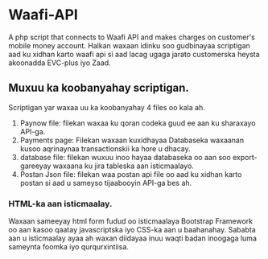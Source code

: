 # Waafi-API
A php script that connects to Waafi API and makes charges on customer's mobile money account.
Halkan waxaan idinku soo gudbinayaa scriptigan aad ku xidhan karto waafi api si aad lacag ugaga jarato customerska heysta akoonadda EVC-plus iyo Zaad.
## Muxuu ka koobanyahay scriptigan.
Scriptigan yar waxaa uu ka koobanyahay 4 files oo kala ah.
 1. Paynow file: filekan waxaa ku qoran codeka guud ee aan ku sharaxayo API-ga.
 2. Payments page: Filekan waxaan kuxidhayaa Databaseka waxaanan kusoo aqrinaynaa transactionskii ka hore u dhacay.
 3. database file: filekan wuxuu inoo hayaa databaseka oo aan soo export-gareeyay waxaana ku jira tableska aan isticmaalayo.
 4. Postan Json file: filekan waa postan api file oo aad ku xidhan karto postan si aad u sameyso tijaabooyin API-ga bes ah.
  
 
### HTML-ka aan isticmaalay.
Waxaan sameeyay html form fudud oo isticmaalaya Bootstrap Framework oo aan kasoo qaatay javascriptska iyo CSS-ka aan u baahanahay.
Sababta aan u isticmaalay ayaa ah waxan diidayaa inuu waqti badan inoogaga luma sameynta foomka iyo qurqurxintiisa.

